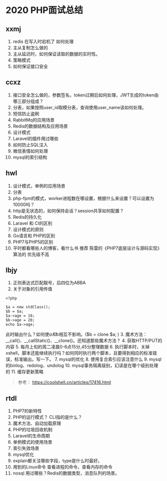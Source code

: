 # 2020 PHP面试总结
## xxmj
1. redis 在写入时宕机了  如何处理
2. 主从复制怎么做的
3. 主从延迟时，如何保证读取的数据的实时性。
4. 策略模式
5. 如何保证接口安全  

## ccxz
1. 接口安全怎么做的，参数签名，token过期后如何处理，JWT生成的token由哪三部分组成？
2. 分表，如果按照user_id取模分表，查询使用user_name该如何处理。
3. 短信防止盗刷
4. RabbitMq的应用场景
5. Redis的数据结构及应用场景
6. 设计模式
7. Laravel的插件用过哪些
8. 如何防止SQL注入
9. 微信表情如何处理
10. mysql的索引结构  
 
## hwl
1. 设计模式，单例的应用场景
2. 分表
3. php-fpm的模式，worker进程数在哪设置，根据什么来设置？可以设置为10000吗？
4. http是无状态的，如何保持会话？session共享如何配置？
3. Redis的持久化
4. Laravel 和 CI的区别
5. 设计模式的原则
6. Go语言和 PHP的区别
7. PHP7与PHP5的区别
8. 平时都看哪些人的博客，看什么书
推荐 陈雷的《PHP7底层设计与源码实现》 算法的 优先级不高

## lbjy
1. 正则表达式匹配靓号，后四位为ABBA
2. 关于对象的引用传值
```
<?php

$a = new stdClass();
$b = $a;
$a->age = 18;
$b->age = 20;
echo $a->age;
``` 
此时输出什么？如何使$a和$b相互不影响。($b = clone $a; )
3. 魔术方法：__call()、__callStatic()、__clone()。还知道那些魔术方法？
4. 获取HTTP/PUT的内容
5. 每月上旬的周二凌晨0-6点15分,45分整理数据
6. 执行脚本时，关掉xshell，脚本还能继续执行吗？如何同时执行两个脚本，且要得到相应的标准错误，标准输出。写一下。
7. mysql的优化
8. 使用复合索引应该注意什么
9. mysql的binlog、redolog、undolog
10. mysql事务隔离级别，幻读是在哪个级别处理的
11. 缓存更新策略
>参考： https://coolshell.cn/articles/17416.html

## rtdl
1. PHP7的新特性
2. PHP的运行模式？  CLI指的是什么？
3. 魔术方法、自动加载原理
4. PHP的垃圾回收机制
5. Laravel的生命周期
6. 单例模式的使用场景
7. 索引失效场景
8. mysql优化
9. explain都关注哪些字段，type是什么时最好。
10. 用到的Linux命令   查看进程的命令，查看内存的命令
11. nosql 用过哪些？Redis的数据类型，消息队列的场景。
